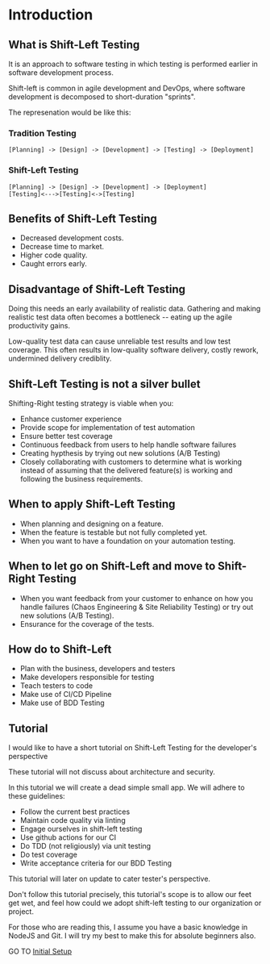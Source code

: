 # Introduction

## What is Shift-Left Testing

It is an approach to software testing in which testing is performed earlier in software development process.

Shift-left is common in agile development and DevOps, where software development is decomposed to short-duration "sprints". 

The represenation would be like this:
### Tradition Testing
```gherkin
[Planning] -> [Design] -> [Development] -> [Testing] -> [Deployment]
```

### Shift-Left Testing
```gherkin
[Planning] -> [Design] -> [Development] -> [Deployment]
[Testing]<--->[Testing]<->[Testing]
```

## Benefits of Shift-Left Testing
- Decreased development costs.
- Decrease time to market.
- Higher code quality.
- Caught errors early.

## Disadvantage of Shift-Left Testing
Doing this needs an early availability of realistic data. Gathering and making realistic test data often becomes a bottleneck -- eating up the agile productivity gains.

Low-quality test data can cause unreliable test results and low test coverage. This often results in low-quality software delivery, costly rework, undermined delivery crediblity.

## Shift-Left Testing is not a silver bullet
Shifting-Right testing strategy is viable when you:
- Enhance customer experience
- Provide scope for implementation of test automation
- Ensure better test coverage
- Continuous feedback from users to help handle software failures
- Creating hypthesis by trying out new solutions (A/B Testing)
- Closely collaborating with customers to determine what is working instead of assuming that the delivered feature(s) is working and following the business requirements.

## When to apply Shift-Left Testing
- When planning and designing on a feature.
- When the feature is testable but not fully completed yet.
- When you want to have a foundation on your automation testing.

## When to let go on Shift-Left and move to Shift-Right Testing
- When you want feedback from your customer to enhance on how you handle failures (Chaos Engineering & Site Reliability Testing) or try out new solutions (A/B Testing).
- Ensurance for the coverage of the tests.

## How do to Shift-Left
- Plan with the business, developers and testers
- Make developers responsible for testing
- Teach testers to code
- Make use of CI/CD Pipeline
- Make use of BDD Testing


## Tutorial
I would like to have a short tutorial on Shift-Left Testing for the developer's perspective

These tutorial will not discuss about architecture and security.

In this tutorial we will create a dead simple small app. We will adhere to these guidelines:

- Follow the current best practices
- Maintain code quality via linting
- Engage ourselves in shift-left testing
- Use github actions for our CI
- Do TDD (not religiously) via unit testing
- Do test coverage
- Write acceptance criteria for our BDD Testing

This tutorial will later on update to cater tester's perspective.

Don't follow this tutorial precisely, this tutorial's scope is to allow our feet get wet, and feel how could we adopt shift-left testing to our organization or project.

For those who are reading this, I assume you have a basic knowledge in NodeJS and Git. I will try my best to make this for absolute beginners also.

GO TO [Initial Setup](https://github.com/ralphcasipe1/shift-left-testing/blob/main/docs/INITIALIZING_SETUP.md)